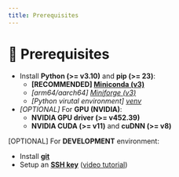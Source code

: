 ```yaml
---
title: Prerequisites
---
```


# 🚧 Prerequisites

- Install **Python (>= v3.10)** and **pip (>= 23)**:
    - **[RECOMMENDED]  [Miniconda (v3)](https://www.anaconda.com/docs/getting-started/miniconda/install)**
    - *[arm64/aarch64]  [Miniforge (v3)](https://github.com/conda-forge/miniforge)*
    - *[Python virutal environment]  [venv](https://docs.python.org/3/library/venv.html)*
- *[OPTIONAL]* For **GPU (NVIDIA)**:
    - **NVIDIA GPU driver (>= v452.39)**
    - **NVIDIA CUDA (>= v11)** and **cuDNN (>= v8)**

[OPTIONAL] For **DEVELOPMENT** environment:

- Install [**git**](https://git-scm.com/downloads)
- Setup an [**SSH key**](https://docs.github.com/en/github/authenticating-to-github/connecting-to-github-with-ssh) ([video tutorial](https://www.youtube.com/watch?v=snCP3c7wXw0))
